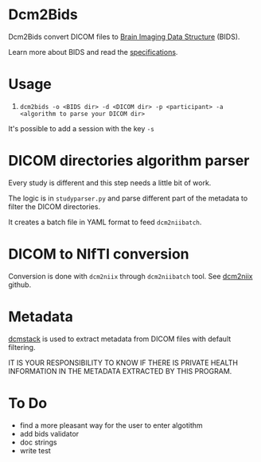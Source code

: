 # Dcm2Bids

Dcm2Bids convert DICOM files to [Brain Imaging Data Structure][bids] (BIDS).

Learn more about BIDS and read the [specifications][bids-spec].

# Usage

1. `dcm2bids -o <BIDS dir> -d <DICOM dir> -p <participant> -a <algorithm to parse your DICOM dir>`

It's possible to add a session with the key `-s`

# DICOM directories algorithm parser

Every study is different and this step needs a little bit of work.

The logic is in `studyparser.py` and parse different part of the metadata to filter the DICOM directories.

It creates a batch file in YAML format to feed `dcm2niibatch`.

# DICOM to NIfTI conversion

Conversion is done with `dcm2niix` through `dcm2niibatch` tool. See [dcm2niix][dcm2niix] github.

# Metadata

[dcmstack][dcmstack] is used to extract metadata from DICOM files with default filtering.

IT IS YOUR RESPONSIBILITY TO KNOW IF THERE IS PRIVATE HEALTH INFORMATION IN THE METADATA EXTRACTED BY THIS PROGRAM.

# To Do

- find a more pleasant way for the user to enter algotithm
- add bids validator
- doc strings
- write test

[bids]: http://bids.neuroimaging.io/
[bids-spec]: http://bids.neuroimaging.io/#download
[dcmstack]: https://github.com/moloney/dcmstack
[dcm2niix]: https://github.com/neurolabusc/dcm2niix
